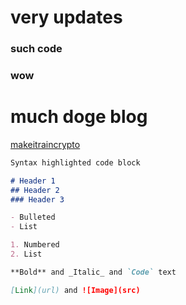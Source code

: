 # very updates

### such code
###                     wow

# much doge blog

[makeitraincrypto](https://makeitraincrypto.com)

```markdown
Syntax highlighted code block

# Header 1
## Header 2
### Header 3

- Bulleted
- List

1. Numbered
2. List

**Bold** and _Italic_ and `Code` text

[Link](url) and ![Image](src)
```
